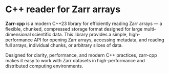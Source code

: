 # C++ reader for Zarr arrays

**Zarr-cpp** is a modern C++23 library for efficiently reading Zarr arrays — a flexible, chunked, compressed storage format designed for large multi-dimensional scientific data. This library provides a simple, high-performance API for opening Zarr arrays, accessing metadata, and reading full arrays, individual chunks, or arbitrary slices of data.

 Designed for clarity, performance, and modern C++ practices, zarr-cpp makes it easy to work with Zarr datasets in high-performance and distributed computing environments.
